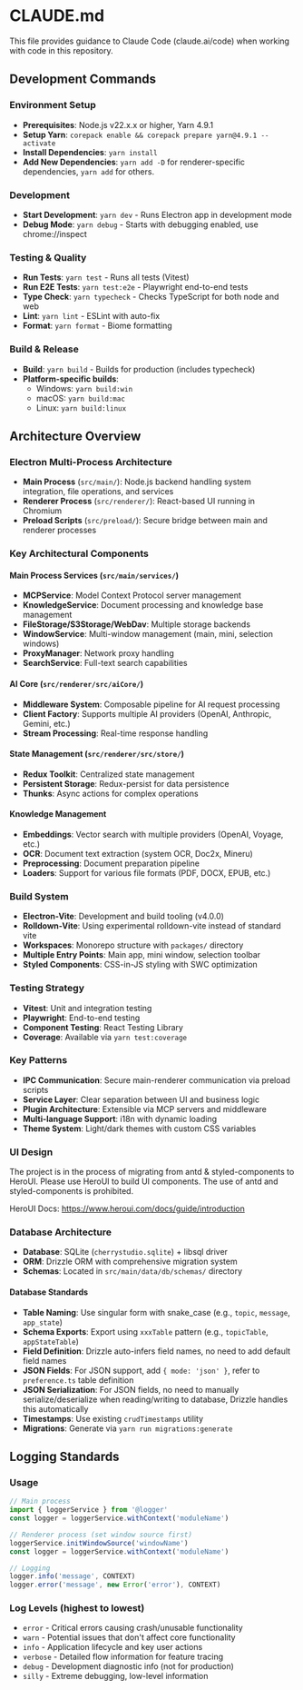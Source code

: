 # CLAUDE.md

This file provides guidance to Claude Code (claude.ai/code) when working with code in this repository.

## Development Commands

### Environment Setup

- **Prerequisites**: Node.js v22.x.x or higher, Yarn 4.9.1
- **Setup Yarn**: `corepack enable && corepack prepare yarn@4.9.1 --activate`
- **Install Dependencies**: `yarn install`
- **Add New Dependencies**: `yarn add -D` for renderer-specific dependencies, `yarn add` for others.

### Development

- **Start Development**: `yarn dev` - Runs Electron app in development mode
- **Debug Mode**: `yarn debug` - Starts with debugging enabled, use chrome://inspect

### Testing & Quality

- **Run Tests**: `yarn test` - Runs all tests (Vitest)
- **Run E2E Tests**: `yarn test:e2e` - Playwright end-to-end tests
- **Type Check**: `yarn typecheck` - Checks TypeScript for both node and web
- **Lint**: `yarn lint` - ESLint with auto-fix
- **Format**: `yarn format` - Biome formatting

### Build & Release

- **Build**: `yarn build` - Builds for production (includes typecheck)
- **Platform-specific builds**:
  - Windows: `yarn build:win`
  - macOS: `yarn build:mac`
  - Linux: `yarn build:linux`

## Architecture Overview

### Electron Multi-Process Architecture

- **Main Process** (`src/main/`): Node.js backend handling system integration, file operations, and services
- **Renderer Process** (`src/renderer/`): React-based UI running in Chromium
- **Preload Scripts** (`src/preload/`): Secure bridge between main and renderer processes

### Key Architectural Components

#### Main Process Services (`src/main/services/`)

- **MCPService**: Model Context Protocol server management
- **KnowledgeService**: Document processing and knowledge base management
- **FileStorage/S3Storage/WebDav**: Multiple storage backends
- **WindowService**: Multi-window management (main, mini, selection windows)
- **ProxyManager**: Network proxy handling
- **SearchService**: Full-text search capabilities

#### AI Core (`src/renderer/src/aiCore/`)

- **Middleware System**: Composable pipeline for AI request processing
- **Client Factory**: Supports multiple AI providers (OpenAI, Anthropic, Gemini, etc.)
- **Stream Processing**: Real-time response handling

#### State Management (`src/renderer/src/store/`)

- **Redux Toolkit**: Centralized state management
- **Persistent Storage**: Redux-persist for data persistence
- **Thunks**: Async actions for complex operations

#### Knowledge Management

- **Embeddings**: Vector search with multiple providers (OpenAI, Voyage, etc.)
- **OCR**: Document text extraction (system OCR, Doc2x, Mineru)
- **Preprocessing**: Document preparation pipeline
- **Loaders**: Support for various file formats (PDF, DOCX, EPUB, etc.)

### Build System

- **Electron-Vite**: Development and build tooling (v4.0.0)
- **Rolldown-Vite**: Using experimental rolldown-vite instead of standard vite
- **Workspaces**: Monorepo structure with `packages/` directory
- **Multiple Entry Points**: Main app, mini window, selection toolbar
- **Styled Components**: CSS-in-JS styling with SWC optimization

### Testing Strategy

- **Vitest**: Unit and integration testing
- **Playwright**: End-to-end testing
- **Component Testing**: React Testing Library
- **Coverage**: Available via `yarn test:coverage`

### Key Patterns

- **IPC Communication**: Secure main-renderer communication via preload scripts
- **Service Layer**: Clear separation between UI and business logic
- **Plugin Architecture**: Extensible via MCP servers and middleware
- **Multi-language Support**: i18n with dynamic loading
- **Theme System**: Light/dark themes with custom CSS variables

### UI Design

The project is in the process of migrating from antd & styled-components to HeroUI. Please use HeroUI to build UI components. The use of antd and styled-components is prohibited.

HeroUI Docs: https://www.heroui.com/docs/guide/introduction

### Database Architecture

- **Database**: SQLite (`cherrystudio.sqlite`) + libsql driver
- **ORM**: Drizzle ORM with comprehensive migration system
- **Schemas**: Located in `src/main/data/db/schemas/` directory

#### Database Standards

- **Table Naming**: Use singular form with snake_case (e.g., `topic`, `message`, `app_state`)
- **Schema Exports**: Export using `xxxTable` pattern (e.g., `topicTable`, `appStateTable`)
- **Field Definition**: Drizzle auto-infers field names, no need to add default field names
- **JSON Fields**: For JSON support, add `{ mode: 'json' }`, refer to `preference.ts` table definition
- **JSON Serialization**: For JSON fields, no need to manually serialize/deserialize when reading/writing to database, Drizzle handles this automatically
- **Timestamps**: Use existing `crudTimestamps` utility
- **Migrations**: Generate via `yarn run migrations:generate`

## Logging Standards

### Usage

```typescript
// Main process
import { loggerService } from '@logger'
const logger = loggerService.withContext('moduleName')

// Renderer process (set window source first)
loggerService.initWindowSource('windowName')
const logger = loggerService.withContext('moduleName')

// Logging
logger.info('message', CONTEXT)
logger.error('message', new Error('error'), CONTEXT)
```

### Log Levels (highest to lowest)

- `error` - Critical errors causing crash/unusable functionality
- `warn` - Potential issues that don't affect core functionality
- `info` - Application lifecycle and key user actions
- `verbose` - Detailed flow information for feature tracing
- `debug` - Development diagnostic info (not for production)
- `silly` - Extreme debugging, low-level information
